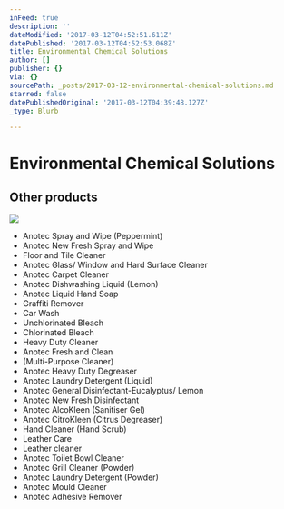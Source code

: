 ```yaml
---
inFeed: true
description: ''
dateModified: '2017-03-12T04:52:51.611Z'
datePublished: '2017-03-12T04:52:53.068Z'
title: Environmental Chemical Solutions
author: []
publisher: {}
via: {}
sourcePath: _posts/2017-03-12-environmental-chemical-solutions.md
starred: false
datePublishedOriginal: '2017-03-12T04:39:48.127Z'
_type: Blurb

---
```

# Environmental Chemical Solutions

## Other products
![](https://the-grid-user-content.s3-us-west-2.amazonaws.com/38c7644d-42b9-4bb9-867f-230dbedad8c8.jpg)

* Anotec Spray and Wipe (Peppermint)
* Anotec New Fresh Spray and Wipe
* Floor and Tile Cleaner
* Anotec Glass/ Window and Hard Surface Cleaner
* Anotec Carpet Cleaner
* Anotec Dishwashing Liquid (Lemon)
* Anotec Liquid Hand Soap
* Graffiti Remover
* Car Wash
* Unchlorinated Bleach
* Chlorinated Bleach
* Heavy Duty Cleaner
* Anotec Fresh and Clean
* (Multi-Purpose Cleaner)
* Anotec Heavy Duty Degreaser
* Anotec Laundry Detergent (Liquid)
* Anotec General Disinfectant-Eucalyptus/ Lemon
* Anotec New Fresh Disinfectant
* Anotec AlcoKleen (Sanitiser Gel)
* Anotec CitroKleen (Citrus Degreaser)
* Hand Cleaner (Hand Scrub)
* Leather Care
* Leather cleaner
* Anotec Toilet Bowl Cleaner
* Anotec Grill Cleaner (Powder)
* Anotec Laundry Detergent (Powder)
* Anotec Mould Cleaner 
* Anotec Adhesive Remover